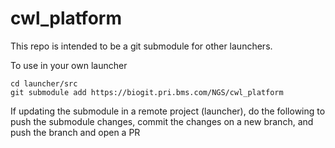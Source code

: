 # cwl_platform

This repo is intended to be a git submodule for other launchers.

To use in your own launcher
```
cd launcher/src
git submodule add https://biogit.pri.bms.com/NGS/cwl_platform
```

If updating the submodule in a remote project (launcher), do the following to push the submodule changes, commit the changes on a new branch, and push the branch and open a PR
